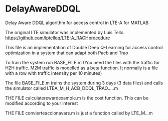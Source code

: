 # DelayAwareDDQL
Delay Aware DDQL algorithm for access control in LTE-A for MATLAB


The original LTE simulator was implemented by Luis Tello https://github.com/lptelloq/LTE-A_RACHprocedure

This file is an implementation of Double Deep Q-Learning for access control optimization in a system that can adapt both Pacb and Trao


To train the system run BASE_FILE.m (You need the files with the traffic for H2H traffic. M2M traffic is modelled as a beta function. It normally is a file with a row with traffic intensity per 10 minutes)

The file BASE_FILE.m  trains the system during 3 days (3 data files)  and calls the simulator called LTEA_M_H_ACB_DDQL_TRAO…..m

THE FILE calculaterewardexample.m is the cost function. This can be modified according to your interest

THE FILE convierteaccionavars.m is just a function called by LTE_M…m


